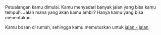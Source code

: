 Petualangan kamu dimulai. Kamu menyadari banyak jalan yang bisa kamu tempuh.
Jalan mana yang akan kamu ambil? Hanya kamu yang bisa menentukan.


Kamu bosan di rumah, sehingga kamu memutuskan untuk [jalan - jalan](jalan%20-%20jalan/jalan.md).